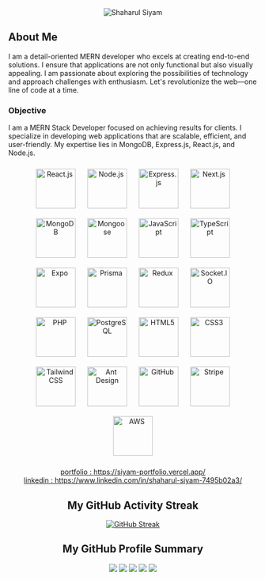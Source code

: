 <div align="center">
  <img src="https://i.ibb.co/hFMnVPw/Blue-Modern-Photo-Technology-You-Tube-Banner-1.png" alt="Shaharul Siyam">
<div align="left">

## About Me

I am a detail-oriented MERN developer who excels at creating end-to-end solutions. I ensure that applications are not only functional but also visually appealing. I am passionate about exploring the possibilities of technology and approach challenges with enthusiasm. Let's revolutionize the web—one line of code at a time.

### Objective

I am a MERN Stack Developer focused on achieving results for clients. I specialize in developing web applications that are scalable, efficient, and user-friendly. My expertise lies in MongoDB, Express.js, React.js, and Node.js.

</div>
<p align="center">
  <img src="https://cdn.jsdelivr.net/gh/devicons/devicon/icons/react/react-original.svg" width="80" style="margin: 10px;" alt="React.js"/>
  <img src="https://cdn.jsdelivr.net/gh/devicons/devicon/icons/nodejs/nodejs-original.svg" width="80" style="margin: 10px;" alt="Node.js"/>
  <img src="https://cdn.jsdelivr.net/gh/devicons/devicon/icons/express/express-original.svg" width="80" style="margin: 10px;" alt="Express.js"/>
  <img src="https://cdn.jsdelivr.net/gh/devicons/devicon/icons/nextjs/nextjs-original.svg" width="80" style="margin: 10px;" alt="Next.js"/>
  <img src="https://cdn.jsdelivr.net/gh/devicons/devicon/icons/mongodb/mongodb-original.svg" width="80" style="margin: 10px;" alt="MongoDB"/>
  <img src="https://raw.githubusercontent.com/mongodb-js/mongoose/master/docs/images/mongoose5_62x30_transparent.png" width="80" style="margin: 10px;" alt="Mongoose"/>
  <img src="https://cdn.jsdelivr.net/gh/devicons/devicon/icons/javascript/javascript-original.svg" width="80" style="margin: 10px;" alt="JavaScript"/>
  <img src="https://cdn.jsdelivr.net/gh/devicons/devicon/icons/typescript/typescript-original.svg" width="80" style="margin: 10px;" alt="TypeScript"/>
  <img src="https://avatars.githubusercontent.com/u/12504344?s=200&v=4" width="80" style="margin: 10px;" alt="Expo"/>
  <img src="https://avatars.githubusercontent.com/u/17219288?s=200&v=4" width="80" style="margin: 10px;" alt="Prisma"/>
  <img src="https://cdn.jsdelivr.net/gh/devicons/devicon/icons/redux/redux-original.svg" width="80" style="margin: 10px;" alt="Redux"/>
  <img src="https://cdn.jsdelivr.net/gh/devicons/devicon/icons/socketio/socketio-original.svg" width="80" style="margin: 10px;" alt="Socket.IO"/>
  <img src="https://cdn.jsdelivr.net/gh/devicons/devicon/icons/php/php-original.svg" width="80" style="margin: 10px;" alt="PHP"/>
  <img src="https://cdn.jsdelivr.net/gh/devicons/devicon/icons/postgresql/postgresql-original.svg" width="80" style="margin: 10px;" alt="PostgreSQL"/>
  <img src="https://cdn.jsdelivr.net/gh/devicons/devicon/icons/html5/html5-original.svg" width="80" style="margin: 10px;" alt="HTML5"/>
  <img src="https://cdn.jsdelivr.net/gh/devicons/devicon/icons/css3/css3-original.svg" width="80" style="margin: 10px;" alt="CSS3"/>
  <img src="https://upload.wikimedia.org/wikipedia/commons/d/d5/Tailwind_CSS_Logo.svg" width="80" style="margin: 10px;" alt="Tailwind CSS"/>
  <img src="https://avatars.githubusercontent.com/u/12101536?s=280&v=4" width="80" style="margin: 10px;" alt="Ant Design"/>
  <img src="https://cdn.jsdelivr.net/gh/devicons/devicon/icons/github/github-original.svg" width="80" style="margin: 10px;" alt="GitHub"/>
  <img src="https://avatars.githubusercontent.com/u/856813?s=200&v=4" width="80" style="margin: 10px;" alt="Stripe"/>
  <img src="https://a0.awsstatic.com/libra-css/images/logos/aws_logo_smile_1200x630.png" width="80" style="margin: 10px;" alt="AWS"/>
</p>

<a href='https://siyam-portfolio.vercel.app/'>portfolio : https://siyam-portfolio.vercel.app/</a><br>
<a href='https://www.linkedin.com/in/shaharul-siyam-7495b02a3/'>linkedin : https://www.linkedin.com/in/shaharul-siyam-7495b02a3/</a>

<!-- ## My Skills -->
<!--
[![My Skills](https://skillicons.dev/icons?i=react,nextjs,nodejs,express,mongodb,js,ts,tailwind,html,css,php,mysql,wordpress,)](https://skillicons.dev) -->

## My GitHub Activity Streak

[![GitHub Streak](https://github-readme-streak-stats.herokuapp.com?user=mdshaharulsiyam&theme=gruvbox&border_radius=10&date_format=j%20M%5B%20Y%5D)](https://git.io/streak-stats)

## My GitHub Profile Summary

![](http://github-profile-summary-cards.vercel.app/api/cards/profile-details?username=mdshaharulsiyam&theme=gruvbox)
![](http://github-profile-summary-cards.vercel.app/api/cards/repos-per-language?username=mdshaharulsiyam&theme=gruvbox)
![](http://github-profile-summary-cards.vercel.app/api/cards/most-commit-language?username=mdshaharulsiyam&theme=gruvbox)
![](http://github-profile-summary-cards.vercel.app/api/cards/stats?username=mdshaharulsiyam&theme=gruvbox)
![](http://github-profile-summary-cards.vercel.app/api/cards/productive-time?username=mdshaharulsiyam&theme=gruvbox&utcOffset=8)

</div>
